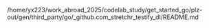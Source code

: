 /home/yx223/work_abroad_2025/codelab_study/get_started_go/plz-out/gen/third_party/go/_github.com_stretchr_testify_dl/README.md